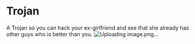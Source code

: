 # Trojan
A Trojan so you can hack your ex-girlfriend and see that she already has other guys who is better than you.
![Uploading image.png…]()
